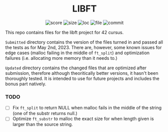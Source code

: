 <h1 align="center">LIBFT</h1>

<p align="center">
    <img alt="score" src="https://img.shields.io/static/v1?label=score&message=125/100%2005/02/2023&color=brightgreen&logo=42&logoColor=green">
    <img alt="size" src="https://img.shields.io/github/languages/code-size/darrenkuro/42_libft?label=size">
    <img alt="loc" src="https://img.shields.io/tokei/lines/github/darrenkuro/42_libft?label=lines">
    <img alt="file" src="https://img.shields.io/github/directory-file-count/darrenkuro/42_libft/submitted?label=files">
    <img alt="commit" src="https://img.shields.io/github/last-commit/darrenkuro/42_libft">
</p>

This repo contains files for the libft project for 42 cursus. 

`Submitted` directory contains the version of the files turned in and passed all the tests as for May 2nd, 2023. There are, however, some known issues for edge cases (malloc failing in the middle of `ft_split`) and optimization failures (i.e. allocating more memory than it needs to.)

`Updated` directory contains the changed files that are optimized after submission, therefore although theoritically better versions, it hasn't been thoroughly tested. It is intended to use for future projects and includes the bonus part natively.

### TODO
- [ ] Fix `ft_split` to return NULL when malloc fails in the middle of the string (one of the substr returns null.)
- [ ] Optimize `ft_substr` to malloc the exact size for when length given is larger than the source string.
